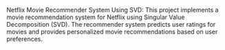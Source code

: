 Netflix Movie Recommender System Using SVD:
This project implements a movie recommendation system for Netflix using Singular Value Decomposition (SVD).
The recommender system predicts user ratings for movies and provides personalized movie recommendations based on user preferences.

